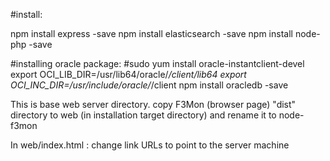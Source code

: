 #install:

npm install express -save
npm install elasticsearch -save
npm install node-php -save

#installing oracle package:
#sudo yum install oracle-instantclient-devel
export OCI_LIB_DIR=/usr/lib64/oracle/*/client/lib64
export OCI_INC_DIR=/usr/include/oracle/*/client
npm install oracledb -save


This is base web server directory.
copy F3Mon (browser page) "dist" directory to web (in installation target directory) and rename it to node-f3mon

In web/index.html :
change link URLs to point to the server machine
